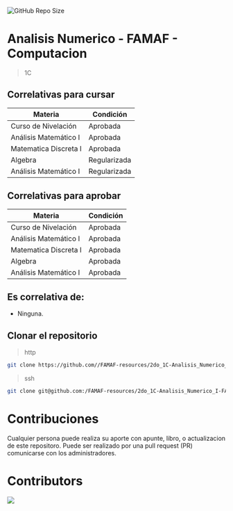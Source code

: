 ![GitHub Repo Size](https://img.shields.io/github/repo-size/FAMAF-resources/2do_1C-Analisis_Numerico_I-FAMAF)

# Analisis Numerico - FAMAF - Computacion

> 1C

## Correlativas para **cursar**

| Materia               | Condición    |
| --------------------- | ------------ |
| Curso de Nivelación   | Aprobada     |
| Análisis Matemático I | Aprobada     |
| Matematica Discreta I | Aprobada     |
| Algebra               | Regularizada |
| Análisis Matemático I | Regularizada |

## Correlativas para **aprobar**

| Materia               | Condición    |
| --------------------- | ------------ |
| Curso de Nivelación   | Aprobada     |
| Análisis Matemático I | Aprobada     |
| Matematica Discreta I | Aprobada     |
| Algebra               | Aprobada     |
| Análisis Matemático I | Aprobada     |

## Es correlativa de:

- Ninguna.

## Clonar el repositorio

> http

```bash
git clone https://github.com//FAMAF-resources/2do_1C-Analisis_Numerico_I-FAMAF.git
```

> ssh

```bash
git clone git@github.com:/FAMAF-resources/2do_1C-Analisis_Numerico_I-FAMAF.git
```

# Contribuciones

Cualquier persona puede realiza su aporte con apunte, libro, o actualizacion de este repositoro. Puede ser realizado por una pull request (PR) comunicarse con los administradores.

# Contributors
<a href="https://github.com/FAMAF-resources/2do_1C-Analisis_Numerico_I-FAMAF/graphs/contributors">
  <img src="https://contrib.rocks/image?repo=FAMAF-resources/2do_1C-Analisis_Numerico_I-FAMAF"/>
</a>

